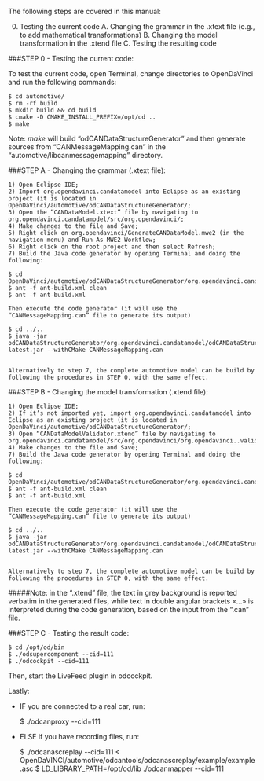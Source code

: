 The following steps are covered in this manual:

0. Testing the current code
A. Changing the grammar in the .xtext file (e.g., to add mathematical transformations)
B. Changing the model transformation in the .xtend file
C. Testing the resulting code


###STEP 0 - Testing the current code:

To test the current code, open Terminal, change directories to OpenDaVinci and run the following commands:

	$ cd automotive/
	$ rm -rf build 
	$ mkdir build && cd build
	$ cmake -D CMAKE_INSTALL_PREFIX=/opt/od ..
	$ make

Note: *make* will build “odCANDataStructureGenerator” and then generate sources from “CANMessageMapping.can” in the “automotive/libcanmessagemapping” directory.


###STEP A - Changing the grammar (.xtext file):

	1) Open Eclipse IDE;
	2) Import org.opendavinci.candatamodel into Eclipse as an existing project (it is located in OpenDaVinci/automotive/odCANDataStructureGenerator/; 
	3) Open the “CANDataModel.xtext” file by navigating to org.opendavinci.candatamodel/src/org.opendavinci/;
	4) Make changes to the file and Save;
	5) Right click on org.opendavinci/GenerateCANDataModel.mwe2 (in the navigation menu) and Run As MWE2 Workflow;
	6) Right click on the root project and then select Refresh;
	7) Build the Java code generator by opening Terminal and doing the following:

	$ cd OpenDaVinci/automotive/odCANDataStructureGenerator/org.opendavinci.candatamodel/
	$ ant -f ant-build.xml clean
	$ ant -f ant-build.xml
	
	Then execute the code generator (it will use the “CANMessageMapping.can” file to generate its output)

	$ cd ../..
	$ java -jar odCANDataStructureGenerator/org.opendavinci.candatamodel/odCANDataStructureGenerator-latest.jar --withCMake CANMessageMapping.can


	Alternatively to step 7, the complete automotive model can be build by following the procedures in STEP 0, with the same effect.
	


###STEP B - Changing the model transformation (.xtend file):

	1) Open Eclipse IDE;
	2) If it’s not imported yet, import org.opendavinci.candatamodel into Eclipse as an existing project (it is located in OpenDaVinci/automotive/odCANDataStructureGenerator/; 
	3) Open “CANDataModelValidator.xtend” file by navigating to org.opendavinci.candatamodel/src/org.opendavinci/org.opendavinci..validation;
	4) Make changes to the file and Save;
	7) Build the Java code generator by opening Terminal and doing the following:

	$ cd OpenDaVinci/automotive/odCANDataStructureGenerator/org.opendavinci.candatamodel/
	$ ant -f ant-build.xml clean
	$ ant -f ant-build.xml
	
	Then execute the code generator (it will use the “CANMessageMapping.can” file to generate its output)

	$ cd ../..
	$ java -jar odCANDataStructureGenerator/org.opendavinci.candatamodel/odCANDataStructureGenerator-latest.jar --withCMake CANMessageMapping.can


	Alternatively to step 7, the complete automotive model can be build by following the procedures in STEP 0, with the same effect.


#####Note: in the “.xtend” file, the text in grey background is reported verbatim in the generated files, while text in double angular brackets «...» is interpreted during the code generation, based on the input from the “.can” file.


###STEP C - Testing the result code:

	$ cd /opt/od/bin
	$ ./odsupercomponent --cid=111
	$ ./odcockpit --cid=111 

Then, start the LiveFeed plugin in odcockpit. 

Lastly:

- IF you are connected to a real car, run:

	$ ./odcanproxy --cid=111

- ELSE if you have recording files, run:

	$ ./odcanascreplay --cid=111 < OpenDaVINCI/automotive/odcantools/odcanascreplay/example/example.asc
	$ LD_LIBRARY_PATH=/opt/od/lib ./odcanmapper --cid=111

